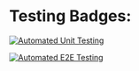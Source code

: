 # Testing Badges:

[![Automated Unit Testing](https://github.com/Yggdrass/social-media-client-workflowCA/actions/workflows/unit-test.yml/badge.svg)](https://github.com/Yggdrass/social-media-client-workflowCA/actions/workflows/unit-test.yml)

[![Automated E2E Testing](https://github.com/Yggdrass/social-media-client-workflowCA/actions/workflows/e2e-test.yml/badge.svg)](https://github.com/Yggdrass/social-media-client-workflowCA/actions/workflows/e2e-test.yml)
